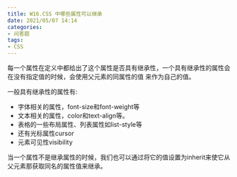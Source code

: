 ```yaml
---
title: W16.CSS 中哪些属性可以继承
date: 2021/05/07 14:14
categories: 
- 问答题
tags: 
- CSS
---
```


每一个属性在定义中都给出了这个属性是否具有继承性，一个具有继承性的属性会在没有指定值的时候，会使用父元素的同属性的值
来作为自己的值。  

一般具有继承性的属性有:
- 字体相关的属性，font-size和font-weight等
- 文本相关的属性，color和text-align等。
- 表格的一些布局属性、列表属性如list-style等
- 还有光标属性cursor
- 元素可见性visibility

当一个属性不是继承属性的时候，我们也可以通过将它的值设置为inherit来使它从父元素那获取同名的属性值来继承。